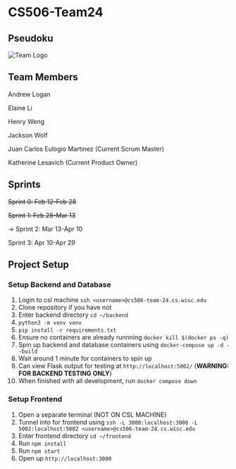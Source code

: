 # CS506-Team24

## Pseudoku
![Team Logo](https://git.doit.wisc.edu/cdis/cs/courses/cs506/sp2024/team/mondaywednesdaylecture/T_24/cs506-team24/-/raw/main/docs/CS506_Team_Logo.png)

## Team Members
Andrew Logan

Elaine Li

Henry Weng

Jackson Wolf

Juan Carlos Eulogio Martinez (Current Scrum Master)

Katherine Lesavich (Current Product Owner)

## Sprints
~~Sprint 0: Feb 12-Feb 28~~

~~Sprint 1: Feb 28-Mar 13~~

-> Sprint 2: Mar 13-Apr 10

Sprint 3: Apr 10-Apr 29


## Project Setup

### Setup Backend and Database
1. Login to csl machine `ssh <username>@cs506-team-24.cs.wisc.edu`
2. Clone repository if you have not
3. Enter backend directory `cd ~/backend`
4. `python3 -m venv venv`
5. `pip install -r requirements.txt`
6. Ensure no containers are already runnning `docker kill $(docker ps -q)`
7. Spin up backend and database containers using `docker-compose up -d --build`
8. Wait around 1 minute for containers to spin up
9. Can view Flask output for testing at `http://localhost:5002/` (**WARNING: FOR BACKEND TESTING ONLY**)
10. When finished with all development, run `docker compose down`
### Setup Frontend
1. Open a separate terminal (NOT ON CSL MACHINE)
2. Tunnel into for frontend using `ssh -L 3000:localhost:3000 -L 5002:localhost:5002 <username>@cs506-team-24.cs.wisc.edu`
3. Enter frontend directory `cd ~/frontend`
4. Run `npm install`
5. Run `npm start`
6. Open up `http://localhost:3000`